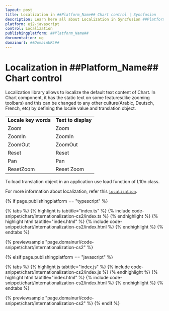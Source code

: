 ```yaml
---
layout: post
title: Localization in ##Platform_Name## Chart control | Syncfusion
description: Learn here all about Localization in Syncfusion ##Platform_Name## Chart control of Syncfusion Essential JS 2 and more.
platform: ej2-javascript
control: Localization 
publishingplatform: ##Platform_Name##
documentation: ug
domainurl: ##DomainURL##
---
```


# Localization in ##Platform_Name## Chart control

Localization library allows to localize the default text content of Chart. In Chart component, it has the static text on some features(like zooming toolbars) and this can be changed to any other culture(Arabic, Deutsch, French, etc) by defining the locale value and translation object.

<!-- markdownlint-disable MD033 -->

<table>
<tr>
<td><b>Locale key words</b></td>
<td><b>Text to display</b></td>
</tr>
<tr>
<td>Zoom</td>
<td>Zoom</td>
</tr>
<tr>
<td>ZoomIn</td>
<td>ZoomIn</td>
</tr>
<tr>
<td>ZoomOut</td>
<td>ZoomOut</td>
</tr>
<tr>
<td>Reset</td>
<td>Reset</td>
</tr>
<tr>
<td>Pan</td>
<td>Pan</td>
</tr>
<tr>
<td>ResetZoom</td>
<td>Reset Zoom</td>
</tr>
</table>

To load translation object in an application use load function of L10n class.

For more information about localization, refer this [`localization`](http://ej2.syncfusion.com/development/react/documentation/base/localization.html).

{% if page.publishingplatform == "typescript" %}

 {% tabs %}
{% highlight ts tabtitle="index.ts" %}
{% include code-snippet/chart/internationalization-cs2/index.ts %}
{% endhighlight %}
{% highlight html tabtitle="index.html" %}
{% include code-snippet/chart/internationalization-cs2/index.html %}
{% endhighlight %}
{% endtabs %}
        
{% previewsample "page.domainurl/code-snippet/chart/internationalization-cs2" %}

{% elsif page.publishingplatform == "javascript" %}

{% tabs %}
{% highlight js tabtitle="index.js" %}
{% include code-snippet/chart/internationalization-cs2/index.js %}
{% endhighlight %}
{% highlight html tabtitle="index.html" %}
{% include code-snippet/chart/internationalization-cs2/index.html %}
{% endhighlight %}
{% endtabs %}

{% previewsample "page.domainurl/code-snippet/chart/internationalization-cs2" %}
{% endif %}
